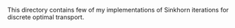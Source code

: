 This directory contains few of my implementations of Sinkhorn iterations for discrete optimal transport.
